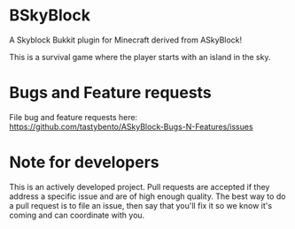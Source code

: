 BSkyBlock
==========

A Skyblock Bukkit plugin for Minecraft derived from ASkyBlock!

This is a survival game where the player starts with an island in the sky.

Bugs and Feature requests
=========================
File bug and feature requests here: https://github.com/tastybento/ASkyBlock-Bugs-N-Features/issues


Note for developers
===================
This is an actively developed project. Pull requests are accepted if they address a specific issue and are of high enough quality. The best way to do a pull request is to file an issue, then say that you'll fix it so we know it's coming and can coordinate with you.
